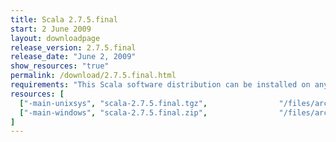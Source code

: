 ```yaml
---
title: Scala 2.7.5.final
start: 2 June 2009
layout: downloadpage
release_version: 2.7.5.final
release_date: "June 2, 2009"
show_resources: "true"
permalink: /download/2.7.5.final.html
requirements: "This Scala software distribution can be installed on any Unix-like or Windows system. It requires the Java runtime version 1.6 or later, which can be downloaded <a href='http://www.java.com/'>here</a>."
resources: [
  ["-main-unixsys", "scala-2.7.5.final.tgz",                "/files/archive/scala-2.7.5.final.tgz",                   "Mac OS X, Unix, Cygwin",  "16 MB"],
  ["-main-windows", "scala-2.7.5.final.zip",                "/files/archive/scala-2.7.5.final.zip",                   "Windows",                 "16 MB"]
]
---
```




